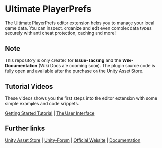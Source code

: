 # Ultimate PlayerPrefs

The Ultimate PlayerPrefs editor extension helps you to manage your local game data. You can inspect, organize and edit even complex data types securely with anti cheat protection, caching and more!

## Note

This repository is only created for **Issue-Tacking** and the **Wiki-Documentation** (Wiki Docs are cooming soon). The plugin source code is fully open and available after the purchase on the Unity Asset Store.

## Tutorial Videos

These videos shows you the first steps into the editor extension with some simple examples and code snippets.

[Getting Started Tutorial](https://youtu.be/SjcAQ_PCDs0) | [The User Interface](https://youtu.be/XI7AAZ6caFA)

## Further links

[Unity Asset Store](http://u3d.as/2o0b) | [Unity-Forum](https://triboot.de/ultimate-playerprefs/unityforum) | [Official Website](https://triboot.de/ultimate-player-prefs) | [Documentation](https://triboot.de/ultimate-playerprefs/documentation)
